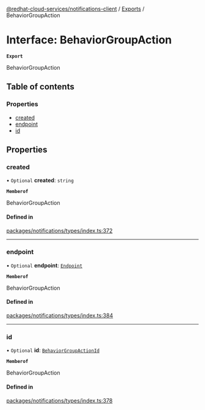 [@redhat-cloud-services/notifications-client](../README.md) / [Exports](../modules.md) / BehaviorGroupAction

# Interface: BehaviorGroupAction

**`Export`**

BehaviorGroupAction

## Table of contents

### Properties

- [created](BehaviorGroupAction.md#created)
- [endpoint](BehaviorGroupAction.md#endpoint)
- [id](BehaviorGroupAction.md#id)

## Properties

### created

• `Optional` **created**: `string`

**`Memberof`**

BehaviorGroupAction

#### Defined in

[packages/notifications/types/index.ts:372](https://github.com/RedHatInsights/javascript-clients/blob/main/packages/notifications/types/index.ts#L372)

___

### endpoint

• `Optional` **endpoint**: [`Endpoint`](Endpoint.md)

**`Memberof`**

BehaviorGroupAction

#### Defined in

[packages/notifications/types/index.ts:384](https://github.com/RedHatInsights/javascript-clients/blob/main/packages/notifications/types/index.ts#L384)

___

### id

• `Optional` **id**: [`BehaviorGroupActionId`](BehaviorGroupActionId.md)

**`Memberof`**

BehaviorGroupAction

#### Defined in

[packages/notifications/types/index.ts:378](https://github.com/RedHatInsights/javascript-clients/blob/main/packages/notifications/types/index.ts#L378)
